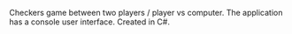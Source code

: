 Checkers game between two players / player vs computer. The application has a console user interface.
Created in C#.
